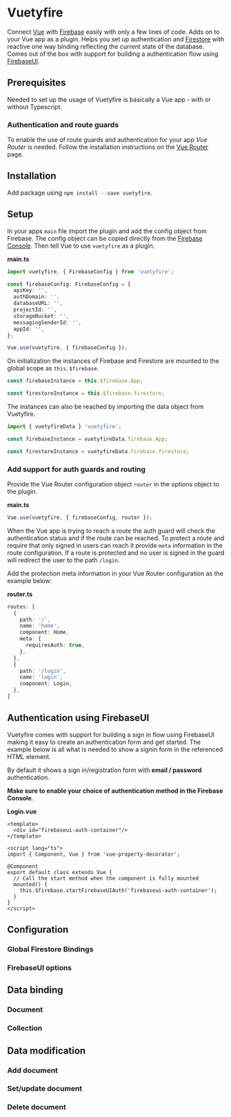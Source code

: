 # Vuetyfire

Connect [Vue](https://vuejs.org/) with [Firebase](https://firebase.google.com/) easily with only a few lines of code. Adds on to your Vue app as a plugin. Helps you set up authentication and [Firestore](https://firebase.google.com/products/firestore/) with reactive one way binding reflecting the current state of the database. Comes out of the box with support for building a authentication flow using [FirebaseUI](https://github.com/firebase/firebaseui-web).

## Prerequisites

Needed to set up the usage of Vuetyfire is basically a Vue app - with or without Typescript.

### Authentication and route guards

To enable the use of route guards and authentication for your app _Vue Router_ is needed. Follow the installation instructions on the [Vue Router](https://router.vuejs.org/) page.

## Installation

Add package using `npm install --save vuetyfire`.

## Setup

In your apps `main` file import the plugin and add the config object from Firebase. The config object can be copied directly from the [Firebase Console](https://console.firebase.google.com/). Then tell Vue to use `vuetyfire` as a plugin.

**main.ts**
```typescript
import vuetyfire, { FirebaseConfig } from 'vuetyfire';

const firebaseConfig: FirebaseConfig = {
  apiKey: '',
  authDomain: '',
  databaseURL: '',
  projectId: '',
  storageBucket: '',
  messagingSenderId: '',
  appId: '',
};

Vue.use(vuetyfire, { firebaseConfig });
```

On initialization the instances of Firebase and Firestore are mounted to the global scope as `this.$firebase`.

```typescript
const firebaseInstance = this.$firebase.App;

const firestoreInstance = this.$firebase.firestore;
```

The instances can also be reached by importing the data object from Vuetyfire.

```typescript
import { vuetyfireData } 'vuetyfire';

const firebaseInstance = vuetyfireData.firebase.App;

const firestoreInstance = vuetyfireData.firebase.firestore;
```

### Add support for auth guards and routing

Provide the Vue Router configuration object `router` in the options object to the plugin.

**main.ts**
```typescript
Vue.use(vuetyfire, { firebaseConfig, router });
```

When the Vue app is trying to reach a route the auth guard will check the authentication status and if the route can be reached. To protect a route and require that only signed in users can reach it provide `meta` information in the route configuration. If a route is protected and no user is signed in the guard will redirect the user to the path `/login`.

Add the protection meta information in your Vue Router configuration as the example below:

**router.ts**
```typescript
routes: [
  {
    path: '/',
    name: 'home',
    component: Home,
    meta: {
      requiresAuth: true,
    },
  },
  {
    path: '/login',
    name: 'login',
    component: Login,
  },
]
```

## Authentication using FirebaseUI

Vuetyfire comes with support for building a sign in flow using FirebaseUI making it easy to create an authentication form and get started. The example below is all what is needed to show a signin form in the referenced HTML element.

By default it shows a sign in/registration form with **email / password** authentication. 

**Make sure to enable your choice of authentication method in the Firebase Console**.

**Login.vue**
```vue
<template>
  <div id="firebaseui-auth-container"/>
</template>

<script lang="ts">
import { Component, Vue } from 'vue-property-decorator';

@Component
export default class extends Vue {
  // Call the start method when the component is fully mounted
  mounted() {
    this.$firebase.startFirebaseUIAuth('firebaseui-auth-container');
  }
}
</script>
```

## Configuration

### Global Firestore Bindings

### FirebaseUI options

## Data binding

### Document

### Collection

## Data modification

### Add document

### Set/update document

### Delete document